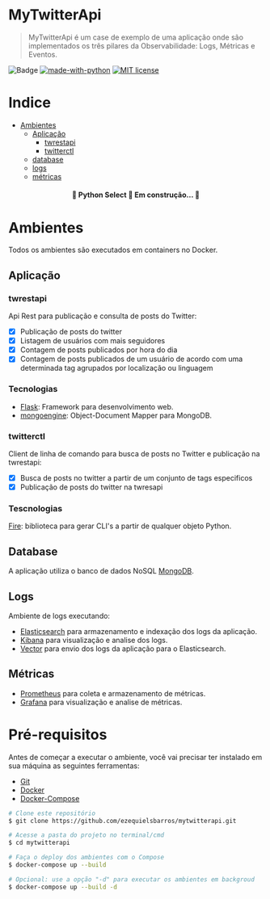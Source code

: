 
# MyTwitterApi

> MyTwitterApi é um case de exemplo de uma aplicação onde são implementados os três pilares da Observabilidade: Logs, Métricas e Eventos.

![Badge](https://img.shields.io/badge/MyTwitterApi-%23CB563E?style=for-the-badge&logo=twitter) [![made-with-python](https://img.shields.io/badge/Made%20with-Python-1f425f.svg)](https://www.python.org/) [![MIT license](https://img.shields.io/badge/License-MIT-blue.svg)](https://lbesson.mit-license.org/)

Indice
=================
<!--ts-->
   * [Ambientes](#Ambientes)
      * [Aplicação](#Aplicação)
         * [twrestapi](#twrestapi)
         * [twitterctl](#twitterctl)
      * [database](#database)
      * [logs](#logs)
      * [métricas](#métricas)
<!--te-->


<h4 align="center"> 
	🚧  Python Select 🚀 Em construção...  🚧
</h4>

# Ambientes

Todos os ambientes são executados em containers no Docker. 

## Aplicação

### twrestapi

Api Rest para publicação e consulta de posts do Twitter:

- [x] Publicação de posts do twitter
- [x] Listagem de usuários com mais seguidores
- [x] Contagem de posts publicados por hora do dia
- [x] Contagem de posts publicados de um usuário de acordo com uma determinada tag agrupados por localização ou linguagem

### Tecnologias

* [Flask](https://flask.palletsprojects.com/en/1.1.x/): Framework para desenvolvimento web.
* [mongoengine](http://mongoengine.org/): Object-Document Mapper para MongoDB.

### twitterctl

Client de linha de comando para busca de posts no Twitter e publicação na twrestapi:

- [x] Busca de posts no twitter a partir de um conjunto de tags especificos
- [x] Publicação de posts do twitter na twresapi

### Tescnologias

[Fire](https://github.com/google/python-fire): biblioteca para gerar CLI's a partir de qualquer objeto Python.

## Database

A aplicação utiliza o banco de dados NoSQL [MongoDB](https://www.mongodb.com/1).

## Logs

Ambiente de logs executando:

* [Elasticsearch](https://www.elastic.co/pt/elasticsearch/) para armazenamento e indexação dos logs da aplicação.
* [Kibana](https://www.elastic.co/pt/kibana) para visualização e analise dos logs.
* [Vector](https://vector.dev/docs/about/what-is-vector/) para envio dos logs da aplicação para o Elasticsearch.


## Métricas

* [Prometheus](https://prometheus.io/) para coleta e armazenamento de métricas.
* [Grafana](https://grafana.com/) para visualização e analise de métricas.


# Pré-requisitos

Antes de começar a executar o ambiente, você vai precisar ter instalado em sua máquina as seguintes ferramentas:

* [Git](https://git-scm.com)
* [Docker](https://docs.docker.com/engine/install/ubuntu/)
* [Docker-Compose](https://docs.docker.com/compose/install/)




```bash
# Clone este repositório
$ git clone https://github.com/ezequielsbarros/mytwitterapi.git

# Acesse a pasta do projeto no terminal/cmd
$ cd mytwitterapi

# Faça o deploy dos ambientes com o Compose
$ docker-compose up --build

# Opcional: use a opção "-d" para executar os ambientes em backgroud
$ docker-compose up --build -d

```